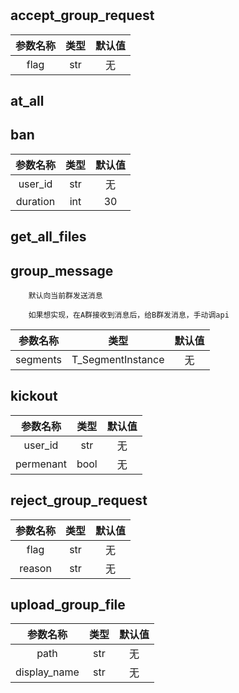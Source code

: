 



# 

## accept_group_request

|参数名称|类型|默认值|
| :---: | :---: | :---: |
|flag|str|无|

## at_all

## ban

|参数名称|类型|默认值|
| :---: | :---: | :---: |
|user_id|str|无|
|duration|int|30|

## get_all_files

## group_message


        默认向当前群发送消息

        如果想实现，在A群接收到消息后，给B群发消息，手动调api
        

|参数名称|类型|默认值|
| :---: | :---: | :---: |
|segments|T_SegmentInstance|无|

## kickout

|参数名称|类型|默认值|
| :---: | :---: | :---: |
|user_id|str|无|
|permenant|bool|无|

## reject_group_request

|参数名称|类型|默认值|
| :---: | :---: | :---: |
|flag|str|无|
|reason|str|无|

## upload_group_file

|参数名称|类型|默认值|
| :---: | :---: | :---: |
|path|str|无|
|display_name|str|无|
